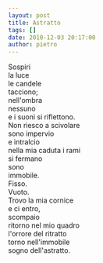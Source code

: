 ```yaml
---
layout: post
title: Astratto
tags: []
date: 2010-12-03 20:17:00
author: pietro
---
```

Sospiri<br/>la luce<br/>le candele<br/>tacciono;<br/>nell'ombra<br/>nessuno<br/>e i suoni si riflettono.<br/>Non riesco a scivolare<br/>sono impervio<br/>e intralcio<br/>nella mia caduta i rami<br/>si fermano<br/>sono<br/>immobile.<br/>Fisso.<br/>Vuoto. <br/>Trovo la mia cornice<br/>e ci entro,<br/>scompaio<br/>ritorno nel mio quadro <br/>l'orrore del ritratto<br/>torno nell'immobile<br/>sogno dell'astratto.<br/>
